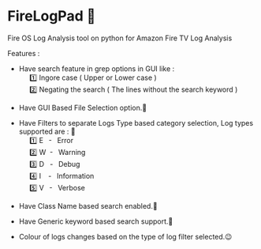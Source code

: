 # FireLogPad :dart:
Fire OS Log Analysis tool on python for Amazon Fire TV Log Analysis

Features :

* Have search feature in grep options in GUI like :
     </br>&ensp;&ensp;&ensp;:one: Ingore case ( Upper or Lower case )
     </br>&ensp;&ensp;&ensp;:two: Negating the search ( The lines without the search keyword )

* Have GUI Based File Selection option.:file_folder:

* Have Filters to separate Logs Type based category selection, Log types supported are : :vertical_traffic_light:
    </br>&ensp;&ensp;&ensp;:one: E &ensp;- &ensp;Error
    </br>&ensp;&ensp;&ensp;:two: W &nbsp;- &ensp;Warning
    </br>&ensp;&ensp;&ensp;:three: D &nbsp;&nbsp;- &ensp;Debug
    </br>&ensp;&ensp;&ensp;:four: I &ensp;&nbsp;- &ensp;Information
    </br>&ensp;&ensp;&ensp;:five: V &ensp;- &ensp;Verbose
    
* Have Class Name based search enabled.:mega:

* Have Generic keyword based search support.:microscope:

* Colour of logs changes based on the type of log filter selected.:wink:
